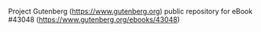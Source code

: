 Project Gutenberg (https://www.gutenberg.org) public repository for eBook #43048 (https://www.gutenberg.org/ebooks/43048)
